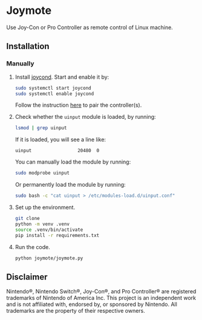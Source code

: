 # Joymote

Use Joy-Con or Pro Controller as remote control of Linux machine.

## Installation

### Manually

1. Install [joycond](https://github.com/DanielOgorchock/joycond). Start and enable it by:

    ```bash
    sudo systemctl start joycond
    sudo systemctl enable joycond
    ```

    Follow the instruction [here](https://github.com/DanielOgorchock/joycond?tab=readme-ov-file#usage) to pair the controller(s).

2. Check whether the `uinput` module is loaded, by running:

    ```bash
    lsmod | grep uinput
    ```

    If it is loaded, you will see a line like:

    ```plaintext
    uinput                 20480  0
    ```

    You can manually load the module by running:

    ```bash
    sudo modprobe uinput
    ```

    Or permanently load the module by running:

    ```bash
    sudo bash -c "cat uinput > /etc/modules-load.d/uinput.conf"
    ```

3. Set up the environment.

    ```bash
    git clone
    python -m venv .venv
    source .venv/bin/activate
    pip install -r requirements.txt
    ```

4. Run the code.

    ```bash
    python joymote/joymote.py
    ```

## Disclaimer

Nintendo®, Nintendo Switch®, Joy-Con®, and Pro Controller® are registered trademarks of Nintendo of America Inc. This project is an independent work and is not affiliated with, endorsed by, or sponsored by Nintendo. All trademarks are the property of their respective owners.
